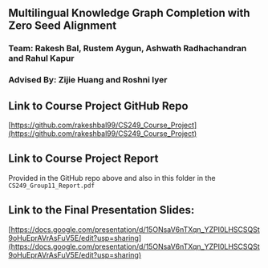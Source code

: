 ## Multilingual Knowledge Graph Completion with Zero Seed Alignment

### Team: Rakesh Bal, Rustem Aygun, Ashwath Radhachandran and Rahul Kapur
### Advised By: Zijie Huang and Roshni Iyer

## Link to Course Project GitHub Repo
[https://github.com/rakeshbal99/CS249_Course_Project](https://github.com/rakeshbal99/CS249_Course_Project)

## Link to Course Project Report 
Provided in the GitHub repo above and also in this folder in the `CS249_Group11_Report.pdf`

## Link to the Final Presentation Slides:
[https://docs.google.com/presentation/d/15ONsaV6nTXqn_YZPI0LHSCSQSt9oHuEprAVrAsFuV5E/edit?usp=sharing](https://docs.google.com/presentation/d/15ONsaV6nTXqn_YZPI0LHSCSQSt9oHuEprAVrAsFuV5E/edit?usp=sharing)